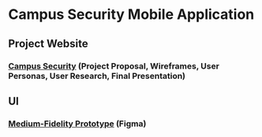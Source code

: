 # Campus Security Mobile Application 

## Project Website 
### [Campus Security](https://onlineacademiccommunity.uvic.ca/duwlsecurity/) (Project Proposal, Wireframes, User Personas, User Research, Final Presentation)

## UI
### [Medium-Fidelity Prototype](https://www.figma.com/file/tmiDp9xxCJLbYvqzyLNMjC/Campus-Security?type=design&node-id=0-1&mode=design&t=5Fzpa1h901R4gWpA-0) (Figma)
